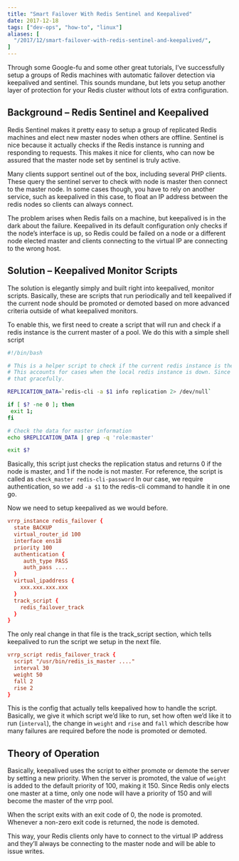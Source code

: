 ```yaml
---
title: "Smart Failover With Redis Sentinel and Keepalived"
date: 2017-12-18
tags: ["dev-ops", "how-to", "linux"]
aliases: [
  "/2017/12/smart-failover-with-redis-sentinel-and-keepalived/",
]
---
```


Through some Google-fu and some other great tutorials, I’ve successfully setup a
groups of Redis machines with automatic failover detection via keepalived and
sentinel.  This sounds mundane, but lets you setup another layer of protection
for your Redis cluster without lots of extra configuration.

## Background – Redis Sentinel and Keepalived

Redis Sentinel makes it pretty easy to setup a group of replicated Redis
machines and elect new master nodes when others are offline.  Sentinel is nice
because it actually checks if the Redis instance is running and responding to
requests.  This makes it nice for clients, who can now be assured that the
master node set by sentinel is truly active.

Many clients support sentinel out of the box, including several PHP clients.
These query the sentinel server to check with node is master then connect to the
master node.  In some cases though, you have to rely on another service, such as
keepalived in this case, to float an IP address between the redis nodes so
clients can always connect.

The problem arises when Redis fails on a machine, but keepalived is in the dark
about the failure.  Keepalived in its default configuration only checks if the
node’s interface is up, so Redis could be failed on a node or a different node
elected master and clients connecting to the virtual IP are connecting to the
wrong host.

## Solution – Keepalived Monitor Scripts

The solution is elegantly simply and built right into keepalived, monitor
scripts.  Basically, these are scripts that run periodically and tell keepalived
if the current node should be promoted or demoted based on more advanced
criteria outside of what keepalived monitors.

To enable this, we first need to create a script that will run and check if a
redis instance is the current master of a pool.  We do this with a simple shell
script

```bash
#!/bin/bash

# This is a helper script to check if the current redis instance is the master of the replication scheme.
# This accounts for cases when the local redis instance is down. Since that means this node can't be the master, we handle
# that gracefully.

REPLICATION_DATA=`redis-cli -a $1 info replication 2> /dev/null`

if [ $? -ne 0 ]; then
 exit 1;
fi

# Check the data for master information
echo $REPLICATION_DATA | grep -q 'role:master'

exit $?
```

Basically, this script just checks the replication status and returns 0 if the
node is master, and 1 if the node is not master.  For reference, the script is
called as `check_master redis-cli-password`  In our case, we require
authentication, so we add `-a $1` to the redis-cli command to handle it in one
go.

Now we need to setup keepalived as we would before.

```conf
vrrp_instance redis_failover {
  state BACKUP
  virtual_router_id 100
  interface ens18
  priority 100
  authentication {
     auth_type PASS
     auth_pass ....
  }
  virtual_ipaddress {
    xxx.xxx.xxx.xxx
  }
  track_script {
    redis_failover_track
  }
}
```

The only real change in that file is the track_script section, which tells
keepalived to run the script we setup in the next file.

```conf
vrrp_script redis_failover_track {
  script "/usr/bin/redis_is_master ...."
  interval 30
  weight 50
  fall 2
  rise 2
}
```

This is the config that actually tells keepalived how to handle the script.
Basically, we give it which script we’d like to run, set how often we’d like it
to run (`interval`), the change in `weight` and `rise` and `fall` which describe
how many failures are required before the node is promoted or demoted.

## Theory of Operation

Basically, keepalived uses the script to either promote or demote the server by
setting a new priority.  When the server is promoted, the value of `weight` is
added to the default priority of 100, making it 150.  Since Redis only elects
one master at a time, only one node will have a priority of 150 and will become
the master of the vrrp pool.

When the script exits with an exit code of 0, the node is promoted.  Whenever a
non-zero exit code is returned, the node is demoted.

This way, your Redis clients only have to connect to the virtual IP address and
they’ll always be connecting to the master node and will be able to issue
writes.